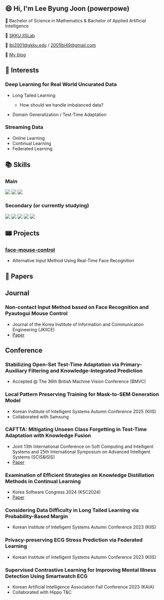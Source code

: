 ## :smile: Hi, I'm Lee Byung Joon (powerpowe) 
 :school: Bachelor of Science in Mathematics & Bachelor of Applied Artificial Intelligence

 :lab_coat: [SKKU IISLab](http://iislab.skku.edu/iish/)
 
 :email: lbj2001@skku.edu / 2001lbj49@gmail.com

 :adult: [My blog](https://blog.naver.com/2001lbj)
 
## :balloon: Interests
### Deep Learning for Real World Uncurated Data
- Long Tailed Learning
   - How should we handle imbalanced data?
     
- Domain Generalization / Test-Time Adaptation

### Streaming Data
- Online Learning
- Continual Learning
- Federated Learning

## :books: Skills
### Main
<img src="https://img.shields.io/badge/Python-3776AB?style=for-the-badge&logo=Python&logoColor=white"> <img src="https://img.shields.io/badge/PyTorch-EE4C2C?style=for-the-badge&logo=PyTorch&logoColor=white">
<img src="https://img.shields.io/badge/Weights_&_Biases-FFBE00?style=for-the-badge&logo=WeightsAndBiases&logoColor=white">
### Secondary (or currently studying)
<img src="https://img.shields.io/badge/TensorFlow-FF6F00?style=for-the-badge&logo=Python&logoColor=white"> <img src="https://img.shields.io/badge/C-00599C?style=for-the-badge&logo=C&logoColor=white"> <img src="https://img.shields.io/badge/Linux-FCC624?style=for-the-badge&logo=Linux&logoColor=white"> <img src="https://img.shields.io/badge/Docker-2496ED?style=for-the-badge&logo=Docker&logoColor=white"> <img src="https://img.shields.io/badge/Ubuntu-E95420?style=for-the-badge&logo=Ubuntu&logoColor=white">


## :pager: Projects 
### [face-mouse-control](https://github.com/Denev6/face-mouse-control)
- Alternative Input Method Using Real-Time Face Recognition
  
## :page_with_curl: Papers
## Journal
### Non-contact Input Method based on Face Recognition and Pyautogui Mouse Control
- Journal of the Korea Institute of Information and Communication Engineering (JKIICE)
- [Paper](https://www.kci.go.kr/kciportal/ci/sereArticleSearch/ciSereArtiView.kci?sereArticleSearchBean.artiId=ART002879022)

## Conference
### Stabilizing Open-Set Test-Time Adaptation via Primary-Auxiliary Filtering and Knowledge-Integrated Prediction
- Accepted @ The 36th British Machine Vision Conference (BMVC)
  
### Local Pattern Preserving Training for Mask-to-SEM Generation Model
- Korean Institute of Intelligent Systems Autumn Conference 2025 (KIIS)
- Collaborated with Samsung
  
### CAFTTA: Mitigating Unseen Class Forgetting in Test-Time Adaptation with Knowledge Fusion
- Joint 13th International Conference on Soft Computing and Intelligent Systems and 25th International Symposium on Advanced Intelligent Systems (SCIS&ISIS)
- [Paper](https://ieeexplore.ieee.org/document/10759970)

### Examination of Efficient Strategies on Knowledge Distillation Methods in Continual Learning
- Korea Software Congress 2024 (KSC2024)
- [Paper](https://www.dbpia.co.kr/journal/articleDetail?nodeId=NODE12042097)

### Considering Data Difficulty in Long Tailed Learning via Probability-Based Margin
- Korean Institute of Intelligent Systems Autumn Conference 2023 (KIIS)

### Privacy-preserving ECG Stress Prediction via Federated Learning 
- Korean Institute of Intelligent Systems Autumn Conference 2023 (KIIS)
  
### Supervised Contrastive Learning for Improving Mental Illness Detection Using Smartwatch ECG 
- Korean Artificial Intelligence Association Fall Conference 2023 (KAIA)
- Collaborated with Hippo T&C
